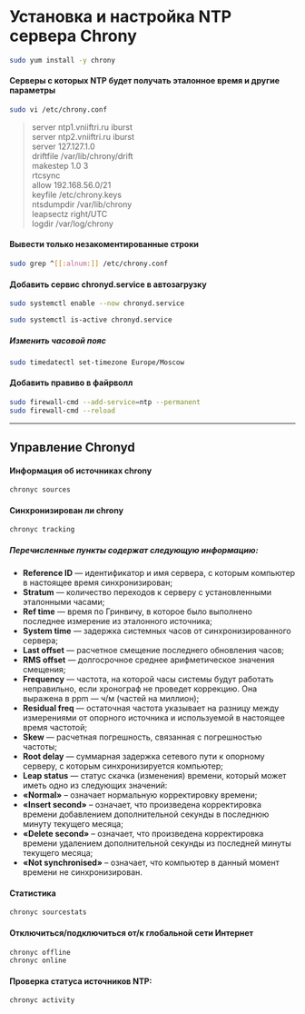 # Установка и настройка NTP сервера Chrony
```bash
sudo yum install -y chrony
```
#### Серверы с которых NTP будет получать эталонное время и другие параметры
```bash
sudo vi /etc/chrony.conf
```

> server ntp1.vniiftri.ru iburst  
> server ntp2.vniiftri.ru iburst  
> server 127.127.1.0  
> driftfile /var/lib/chrony/drift  
> makestep 1.0 3  
> rtcsync  
> allow 192.168.56.0/21  
> keyfile /etc/chrony.keys  
> ntsdumpdir /var/lib/chrony  
> leapsectz right/UTC  
> logdir /var/log/chrony

#### Вывести только незакоментированные строки
```bash
sudo grep ^[[:alnum:]] /etc/chrony.conf
```
#### Добавить сервис chronyd.service в автозагрузку
```bash
sudo systemctl enable --now chronyd.service
```
```bash
sudo systemctl is-active chronyd.service
```
##### Изменить часовой пояс
```bash
sudo timedatectl set-timezone Europe/Moscow
```
#### Добавить правиво в файрволл
```bash
sudo firewall-cmd --add-service=ntp --permanent
sudo firewall-cmd --reload
```
----
## Управление Chronyd
#### Информация об источниках chrony
```bash
chronyc sources
```
#### Синхронизирован ли chrony
```bash
chronyc tracking
```
##### Перечисленные пункты содержат следующую информацию:

- **Reference ID** — идентификатор и имя сервера, с которым компьютер в настоящее время синхронизирован;
- **Stratum** — количество переходов к серверу с установленными эталонными часами;
- **Ref time** — время по Гринвичу, в которое было выполнено последнее измерение из эталонного источника;
- **System time** — задержка системных часов от синхронизированного сервера;
- **Last offset** — расчетное смещение последнего обновления часов;
- **RMS offset** — долгосрочное среднее арифметическое значения смещения;
- **Frequency** — частота, на которой часы системы будут работать неправильно, если хронограф не проведет коррекцию. Она выражена в ppm — ч/м (частей на миллион);
- **Residual freq** — остаточная частота указывает на разницу между измерениями от опорного источника и используемой в настоящее время частотой;
- **Skew** — расчетная погрешность, связанная с погрешностью частоты;
- **Root delay** — суммарная задержка сетевого пути к опорному серверу, с которым синхронизируется компьютер;
- **Leap status** — статус скачка (изменения) времени, который может иметь одно из следующих значений:
- **«Normal»** – означает нормальную корректировку времени;
- **«Insert second»** – означает, что произведена корректировка времени добавлением дополнительной секунды в последнюю минуту текущего месяца;
- **«Delete second»** – означает, что произведена корректировка времени удалением дополнительной секунды из последней минуты текущего месяца;
- **«Not synchronised»** – означает, что компьютер в данный момент времени не синхронизирован.


#### Статистика
```bash
chronyc sourcestats
```
#### Отключиться/подключиться от/к глобальной сети Интернет
```bash
chronyc offline
chronyc online
```
#### Проверка статуса источников NTP:
```bash
chronyc activity
```
